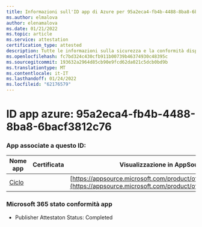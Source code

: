 ```yaml
---
title: Informazioni sull'ID app di Azure per 95a2eca4-fb4b-4488-8ba8-6bacf3812c76
ms.author: elmalova
author: elenamalova
ms.date: 01/21/2022
ms.topic: article
ms.service: attestation
certification_type: attested
description: Tutte le informazioni sulla sicurezza e la conformità disponibili per 95a2eca4-fb4b-4488-8ba8-6bacf3812c76.
ms.openlocfilehash: fc7bd324c430cfb911b00739b46374930c48395c
ms.sourcegitcommit: 193632a2964d85cb90e9fcd62da021c5dcb0bd9b
ms.translationtype: MT
ms.contentlocale: it-IT
ms.lasthandoff: 01/24/2022
ms.locfileid: "62176579"
---
```

# <a name="azure-app-id-95a2eca4-fb4b-4488-8ba8-6bacf3812c76"></a>ID app azure: 95a2eca4-fb4b-4488-8ba8-6bacf3812c76


### <a name="apps-associated-with-this-id"></a>App associate a questo ID:
| **Nome app** | **Certificata** | **Visualizzazione in AppSource** |
|--------------|---------------|-----------------------|
| [Ciclo](https://docs.microsoft.com/microsoft-365-app-certification/forward/WA200003480) |  | [https://appsource.microsoft.com/product/office/WA200003480](https://appsource.microsoft.com/product/office/WA200003480) |

### <a name="microsoft-365-app-compliance-status"></a>Microsoft 365 stato conformità app
- Publisher Attestaton Status: Completed
